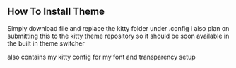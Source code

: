 ## How To Install Theme


Simply download file and replace the kitty folder under .config  i also plan on submitting this to the kitty theme repository  so it should be soon available in the built in theme switcher 

also contains my kitty config for my font and transparency setup
